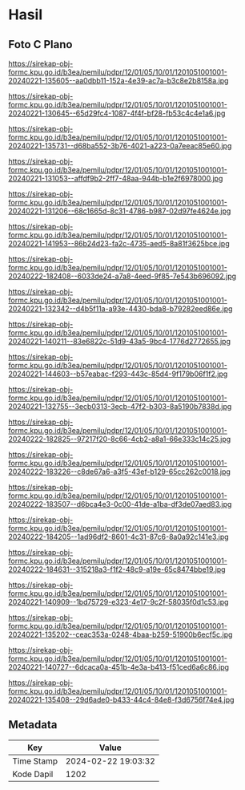 # Hasil

## Foto C Plano

https://sirekap-obj-formc.kpu.go.id/b3ea/pemilu/pdpr/12/01/05/10/01/1201051001001-20240221-135605--aa0dbb11-152a-4e39-ac7a-b3c8e2b8158a.jpg

https://sirekap-obj-formc.kpu.go.id/b3ea/pemilu/pdpr/12/01/05/10/01/1201051001001-20240221-130645--65d29fc4-1087-4f4f-bf28-fb53c4c4e1a6.jpg

https://sirekap-obj-formc.kpu.go.id/b3ea/pemilu/pdpr/12/01/05/10/01/1201051001001-20240221-135731--d68ba552-3b76-4021-a223-0a7eeac85e60.jpg

https://sirekap-obj-formc.kpu.go.id/b3ea/pemilu/pdpr/12/01/05/10/01/1201051001001-20240221-131053--affdf9b2-2ff7-48aa-944b-b1e2f6978000.jpg

https://sirekap-obj-formc.kpu.go.id/b3ea/pemilu/pdpr/12/01/05/10/01/1201051001001-20240221-131206--68c1665d-8c31-4786-b987-02d97fe4624e.jpg

https://sirekap-obj-formc.kpu.go.id/b3ea/pemilu/pdpr/12/01/05/10/01/1201051001001-20240221-141953--86b24d23-fa2c-4735-aed5-8a81f3625bce.jpg

https://sirekap-obj-formc.kpu.go.id/b3ea/pemilu/pdpr/12/01/05/10/01/1201051001001-20240222-182408--6033de24-a7a8-4eed-9f85-7e543b696092.jpg

https://sirekap-obj-formc.kpu.go.id/b3ea/pemilu/pdpr/12/01/05/10/01/1201051001001-20240221-132342--d4b5f11a-a93e-4430-bda8-b79282eed86e.jpg

https://sirekap-obj-formc.kpu.go.id/b3ea/pemilu/pdpr/12/01/05/10/01/1201051001001-20240221-140211--83e6822c-51d9-43a5-9bc4-1776d2772655.jpg

https://sirekap-obj-formc.kpu.go.id/b3ea/pemilu/pdpr/12/01/05/10/01/1201051001001-20240221-144603--b57eabac-f293-443c-85d4-9f179b06f1f2.jpg

https://sirekap-obj-formc.kpu.go.id/b3ea/pemilu/pdpr/12/01/05/10/01/1201051001001-20240221-132755--3ecb0313-3ecb-47f2-b303-8a5190b7838d.jpg

https://sirekap-obj-formc.kpu.go.id/b3ea/pemilu/pdpr/12/01/05/10/01/1201051001001-20240222-182825--97217f20-8c66-4cb2-a8a1-66e333c14c25.jpg

https://sirekap-obj-formc.kpu.go.id/b3ea/pemilu/pdpr/12/01/05/10/01/1201051001001-20240222-183226--c8de67a6-a3f5-43ef-b129-65cc262c0018.jpg

https://sirekap-obj-formc.kpu.go.id/b3ea/pemilu/pdpr/12/01/05/10/01/1201051001001-20240222-183507--d6bca4e3-0c00-41de-a1ba-df3de07aed83.jpg

https://sirekap-obj-formc.kpu.go.id/b3ea/pemilu/pdpr/12/01/05/10/01/1201051001001-20240222-184205--1ad96df2-8601-4c31-87c6-8a0a92c141e3.jpg

https://sirekap-obj-formc.kpu.go.id/b3ea/pemilu/pdpr/12/01/05/10/01/1201051001001-20240222-184631--315218a3-f1f2-48c9-a19e-65c8474bbe19.jpg

https://sirekap-obj-formc.kpu.go.id/b3ea/pemilu/pdpr/12/01/05/10/01/1201051001001-20240221-140909--1bd75729-e323-4e17-9c2f-58035f0d1c53.jpg

https://sirekap-obj-formc.kpu.go.id/b3ea/pemilu/pdpr/12/01/05/10/01/1201051001001-20240221-135202--ceac353a-0248-4baa-b259-51900b6ecf5c.jpg

https://sirekap-obj-formc.kpu.go.id/b3ea/pemilu/pdpr/12/01/05/10/01/1201051001001-20240221-140727--6dcaca0a-451b-4e3a-b413-f51ced6a6c86.jpg

https://sirekap-obj-formc.kpu.go.id/b3ea/pemilu/pdpr/12/01/05/10/01/1201051001001-20240221-135408--29d6ade0-b433-44c4-84e8-f3d6756f74e4.jpg


## Metadata

| Key        | Value               |
| ---------- | ------------------- |
| Time Stamp | 2024-02-22 19:03:32 |
| Kode Dapil | 1202                |



